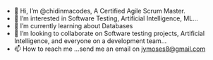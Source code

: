 - 👋 Hi, I’m @chidinmacodes, A Certified Agile Scrum Master.
- 👀 I’m interested in Software Testing, Artificial Intelligence, ML...
- 🌱 I’m currently learning about Databases
- 💞️ I’m looking to collaborate on Software testing projects, Artificial Intelligence, and everyone on a development team...
- 📫 How to reach me ...send me an email on jymoses8@gmail.com

<!---
chidinmacodes/chidinmacodes is a ✨ special ✨ repository because its `README.md` (this file) appears on your GitHub profile.
You can click the Preview link to take a look at your changes.
--->
